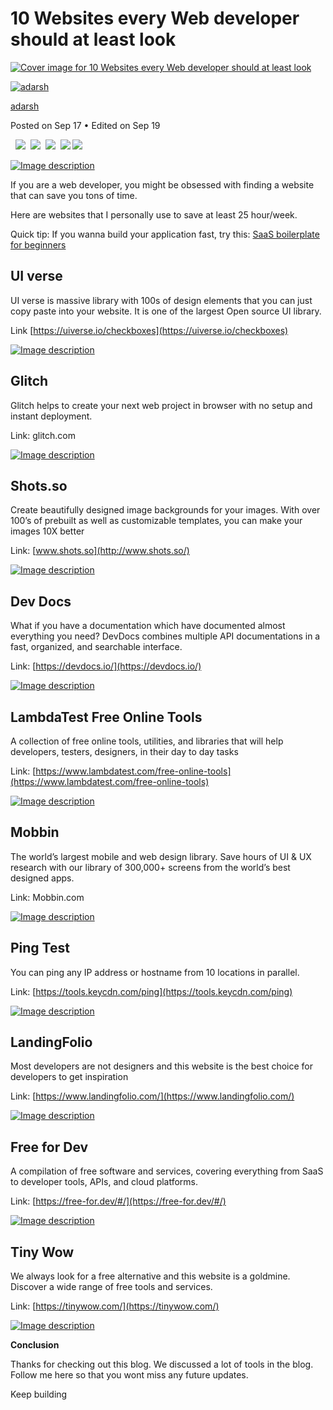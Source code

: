 # 10 Websites every Web developer should at least look

[![Cover image for 10 Websites every Web developer should at least look](https://media2.dev.to/dynamic/image/width=1000,height=420,fit=cover,gravity=auto,format=auto/https%3A%2F%2Fdev-to-uploads.s3.amazonaws.com%2Fuploads%2Farticles%2Fd5j9y4cad56j6fbdvr48.png)](https://media2.dev.to/dynamic/image/width=1000,height=420,fit=cover,gravity=auto,format=auto/https%3A%2F%2Fdev-to-uploads.s3.amazonaws.com%2Fuploads%2Farticles%2Fd5j9y4cad56j6fbdvr48.png)

[![adarsh](https://media2.dev.to/dynamic/image/width=50,height=50,fit=cover,gravity=auto,format=auto/https%3A%2F%2Fdev-to-uploads.s3.amazonaws.com%2Fuploads%2Fuser%2Fprofile_image%2F638742%2F8e8b8909-0488-4b5f-8285-83e5ae8b52ef.jpg)](/adarsh-gupta)

[adarsh](/adarsh-gupta)

Posted on Sep 17 • Edited on Sep 19

   ![](https://assets.dev.to/assets/sparkle-heart-5f9bee3767e18deb1bb725290cb151c25234768a0e9a2bd39370c382d02920cf.svg)  ![](https://assets.dev.to/assets/multi-unicorn-b44d6f8c23cdd00964192bedc38af3e82463978aa611b4365bd33a0f1f4f3e97.svg)  ![](https://assets.dev.to/assets/exploding-head-daceb38d627e6ae9b730f36a1e390fca556a4289d5a41abb2c35068ad3e2c4b5.svg)  ![](https://assets.dev.to/assets/raised-hands-74b2099fd66a39f2d7eed9305ee0f4553df0eb7b4f11b01b6b1b499973048fe5.svg) ![](https://assets.dev.to/assets/fire-f60e7a582391810302117f987b22a8ef04a2fe0df7e3258a5f49332df1cec71e.svg)

[![Image description](https://media2.dev.to/dynamic/image/width=800%2Cheight=%2Cfit=scale-down%2Cgravity=auto%2Cformat=auto/https%3A%2F%2Fdev-to-uploads.s3.amazonaws.com%2Fuploads%2Farticles%2F68d454huh374xkq04je6.png)](https://media2.dev.to/dynamic/image/width=800%2Cheight=%2Cfit=scale-down%2Cgravity=auto%2Cformat=auto/https%3A%2F%2Fdev-to-uploads.s3.amazonaws.com%2Fuploads%2Farticles%2F68d454huh374xkq04je6.png)

If you are a web developer, you might be obsessed with finding a website that can save you tons of time.

Here are websites that I personally use to save at least 25 hour/week.

Quick tip: If you wanna build your application fast, try this: [SaaS boilerplate for beginners](https://shipfa.st/?via=adarsh)

[](#ui-verse)UI verse
---------------------

UI verse is massive library with 100s of design elements that you can just copy paste into your website. It is one of the largest Open source UI library.

Link [https://uiverse.io/checkboxes](https://uiverse.io/checkboxes)

[![Image description](https://media2.dev.to/dynamic/image/width=800%2Cheight=%2Cfit=scale-down%2Cgravity=auto%2Cformat=auto/https%3A%2F%2Fdev-to-uploads.s3.amazonaws.com%2Fuploads%2Farticles%2Fwdw39xxt0b0e2zviskd5.png)](https://media2.dev.to/dynamic/image/width=800%2Cheight=%2Cfit=scale-down%2Cgravity=auto%2Cformat=auto/https%3A%2F%2Fdev-to-uploads.s3.amazonaws.com%2Fuploads%2Farticles%2Fwdw39xxt0b0e2zviskd5.png)

[](#glitch)Glitch
-----------------

Glitch helps to create your next web project in browser with no setup and instant deployment.

Link: glitch.com

[![Image description](https://media2.dev.to/dynamic/image/width=800%2Cheight=%2Cfit=scale-down%2Cgravity=auto%2Cformat=auto/https%3A%2F%2Fdev-to-uploads.s3.amazonaws.com%2Fuploads%2Farticles%2F6qsjfaut0j1k094fco4f.png)](https://media2.dev.to/dynamic/image/width=800%2Cheight=%2Cfit=scale-down%2Cgravity=auto%2Cformat=auto/https%3A%2F%2Fdev-to-uploads.s3.amazonaws.com%2Fuploads%2Farticles%2F6qsjfaut0j1k094fco4f.png)

[](#shotsso)Shots.so
--------------------

Create beautifully designed image backgrounds for your images. With over 100’s of prebuilt as well as customizable templates, you can make your images 10X better

Link: [www.shots.so](http://www.shots.so/)

[![Image description](https://media2.dev.to/dynamic/image/width=800%2Cheight=%2Cfit=scale-down%2Cgravity=auto%2Cformat=auto/https%3A%2F%2Fdev-to-uploads.s3.amazonaws.com%2Fuploads%2Farticles%2Fzdkrxen9ty7htrie1d3w.png)](https://media2.dev.to/dynamic/image/width=800%2Cheight=%2Cfit=scale-down%2Cgravity=auto%2Cformat=auto/https%3A%2F%2Fdev-to-uploads.s3.amazonaws.com%2Fuploads%2Farticles%2Fzdkrxen9ty7htrie1d3w.png)

[](#dev-docs)Dev Docs
---------------------

What if you have a documentation which have documented almost everything you need? DevDocs combines multiple API documentations in a fast, organized, and searchable interface.

Link: [https://devdocs.io/](https://devdocs.io/)

[![Image description](https://media2.dev.to/dynamic/image/width=800%2Cheight=%2Cfit=scale-down%2Cgravity=auto%2Cformat=auto/https%3A%2F%2Fdev-to-uploads.s3.amazonaws.com%2Fuploads%2Farticles%2Fhuehyz7uxtuwz0v0gtxm.png)](https://media2.dev.to/dynamic/image/width=800%2Cheight=%2Cfit=scale-down%2Cgravity=auto%2Cformat=auto/https%3A%2F%2Fdev-to-uploads.s3.amazonaws.com%2Fuploads%2Farticles%2Fhuehyz7uxtuwz0v0gtxm.png)

[](#lambdatest-free-online-tools)LambdaTest Free Online Tools
-------------------------------------------------------------

A collection of free online tools, utilities, and libraries that will help developers, testers, designers, in their day to day tasks

Link: [https://www.lambdatest.com/free-online-tools](https://www.lambdatest.com/free-online-tools)

[![Image description](https://media2.dev.to/dynamic/image/width=800%2Cheight=%2Cfit=scale-down%2Cgravity=auto%2Cformat=auto/https%3A%2F%2Fdev-to-uploads.s3.amazonaws.com%2Fuploads%2Farticles%2Fotn9r9ottxdqb2zbsl0w.png)](https://media2.dev.to/dynamic/image/width=800%2Cheight=%2Cfit=scale-down%2Cgravity=auto%2Cformat=auto/https%3A%2F%2Fdev-to-uploads.s3.amazonaws.com%2Fuploads%2Farticles%2Fotn9r9ottxdqb2zbsl0w.png)

[](#mobbin)Mobbin
-----------------

The world’s largest mobile and web design library. Save hours of UI & UX research with our library of 300,000+ screens from the world’s best designed apps.

Link: Mobbin.com

[![Image description](https://media2.dev.to/dynamic/image/width=800%2Cheight=%2Cfit=scale-down%2Cgravity=auto%2Cformat=auto/https%3A%2F%2Fdev-to-uploads.s3.amazonaws.com%2Fuploads%2Farticles%2F6w30tcpgsmk1smoyg3p0.png)](https://media2.dev.to/dynamic/image/width=800%2Cheight=%2Cfit=scale-down%2Cgravity=auto%2Cformat=auto/https%3A%2F%2Fdev-to-uploads.s3.amazonaws.com%2Fuploads%2Farticles%2F6w30tcpgsmk1smoyg3p0.png)

[](#ping-test)Ping Test
-----------------------

You can ping any IP address or hostname from 10 locations in parallel.

Link: [https://tools.keycdn.com/ping](https://tools.keycdn.com/ping)

[![Image description](https://media2.dev.to/dynamic/image/width=800%2Cheight=%2Cfit=scale-down%2Cgravity=auto%2Cformat=auto/https%3A%2F%2Fdev-to-uploads.s3.amazonaws.com%2Fuploads%2Farticles%2Fy13w2xkl1iquyu7w32yc.png)](https://media2.dev.to/dynamic/image/width=800%2Cheight=%2Cfit=scale-down%2Cgravity=auto%2Cformat=auto/https%3A%2F%2Fdev-to-uploads.s3.amazonaws.com%2Fuploads%2Farticles%2Fy13w2xkl1iquyu7w32yc.png)

[](#landingfolio)LandingFolio
-----------------------------

Most developers are not designers and this website is the best choice for developers to get inspiration

Link: [https://www.landingfolio.com/](https://www.landingfolio.com/)

[![Image description](https://media2.dev.to/dynamic/image/width=800%2Cheight=%2Cfit=scale-down%2Cgravity=auto%2Cformat=auto/https%3A%2F%2Fdev-to-uploads.s3.amazonaws.com%2Fuploads%2Farticles%2Fdynzyblxe9g8ef7cp8tk.png)](https://media2.dev.to/dynamic/image/width=800%2Cheight=%2Cfit=scale-down%2Cgravity=auto%2Cformat=auto/https%3A%2F%2Fdev-to-uploads.s3.amazonaws.com%2Fuploads%2Farticles%2Fdynzyblxe9g8ef7cp8tk.png)

[](#free-for-dev)Free for Dev
-----------------------------

A compilation of free software and services, covering everything from SaaS to developer tools, APIs, and cloud platforms.

Link: [https://free-for.dev/#/](https://free-for.dev/#/)

[![Image description](https://media2.dev.to/dynamic/image/width=800%2Cheight=%2Cfit=scale-down%2Cgravity=auto%2Cformat=auto/https%3A%2F%2Fdev-to-uploads.s3.amazonaws.com%2Fuploads%2Farticles%2F8b9ctlx3p1hz6ilg0tvl.png)](https://media2.dev.to/dynamic/image/width=800%2Cheight=%2Cfit=scale-down%2Cgravity=auto%2Cformat=auto/https%3A%2F%2Fdev-to-uploads.s3.amazonaws.com%2Fuploads%2Farticles%2F8b9ctlx3p1hz6ilg0tvl.png)

[](#tiny-wow)Tiny Wow
---------------------

We always look for a free alternative and this website is a goldmine. Discover a wide range of free tools and services.

Link: [https://tinywow.com/](https://tinywow.com/)

[![Image description](https://media2.dev.to/dynamic/image/width=800%2Cheight=%2Cfit=scale-down%2Cgravity=auto%2Cformat=auto/https%3A%2F%2Fdev-to-uploads.s3.amazonaws.com%2Fuploads%2Farticles%2Fgr9fnm56pp1bpkpj1wtl.png)](https://media2.dev.to/dynamic/image/width=800%2Cheight=%2Cfit=scale-down%2Cgravity=auto%2Cformat=auto/https%3A%2F%2Fdev-to-uploads.s3.amazonaws.com%2Fuploads%2Farticles%2Fgr9fnm56pp1bpkpj1wtl.png)

**Conclusion**

Thanks for checking out this blog. We discussed a lot of tools in the blog. Follow me here so that you wont miss any future updates.

Keep building